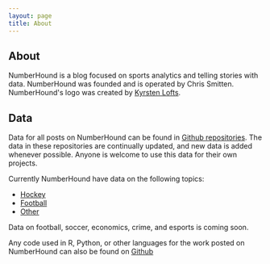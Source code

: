 ```yaml
---
layout: page
title: About
---
```

## About

NumberHound is a blog focused on sports analytics and telling stories with data. NumberHound was founded and is operated by Chris Smitten. NumberHound's logo was created by [Kyrsten Lofts](https://kyrstenlofts.com/).

## Data

Data for all posts on NumberHound can be found in [Github repositories](https://github.com/NumberHound). The data in these repositories are continually updated, and new data is added whenever possible. Anyone is welcome to use this data for their own projects.

Currently NumberHound have data on the following topics:

* [Hockey](https://github.com/NumberHound/Hockey)
* [Football](https://github.com/NumberHound/Football)
* [Other](https://github.com/NumberHound/Data)

Data on football, soccer, economics, crime, and esports is coming soon.

Any code used in R, Python, or other languages for the work posted on NumberHound can also be found on [Github](https://github.com/NumberHound)
